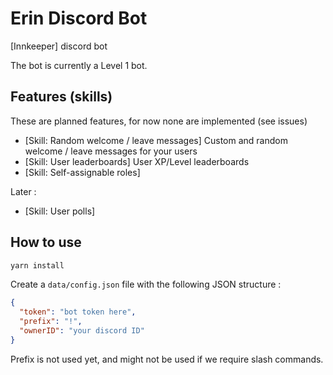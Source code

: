# Erin Discord Bot

[Innkeeper] discord bot

The bot is currently a Level 1 bot.

## Features (skills)

These are planned features, for now none are implemented (see issues)

- [Skill: Random welcome / leave messages] Custom and random welcome / leave messages for your users
- [Skill: User leaderboards] User XP/Level leaderboards
- [Skill: Self-assignable roles]

Later :

- [Skill: User polls]

## How to use

```sh
yarn install
```

Create a `data/config.json` file with the following JSON structure :

```JSON
{
  "token": "bot token here",
  "prefix": "!",
  "ownerID": "your discord ID"
}
```

Prefix is not used yet, and might not be used if we require slash commands.
